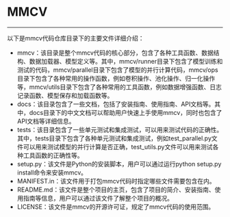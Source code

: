 # MMCV

---

以下是mmcv代码仓库目录下的主要文件详细介绍：

- mmcv：该目录是整个mmcv代码的核心部分，包含了各种工具函数、数据结构、数据加载器、模型定义等。其中，mmcv/runner目录下包含了模型训练和测试的代码，mmcv/parallel目录下包含了模型的并行计算代码，mmcv/ops目录下包含了各种常用的操作函数，例如卷积操作、池化操作、归一化操作等，mmcv/utils目录下包含了各种常用的工具函数，例如数据增强函数、日志记录函数、模型保存和加载函数等。
- docs：该目录包含了一些文档，包括了安装指南、使用指南、API文档等。其中，docs目录下的中文文档可以帮助用户快速上手使用mmcv，同时也包含了API文档等详细信息。
- tests：该目录包含了一些单元测试和集成测试，可以用来测试代码的正确性。其中，tests目录下包含了各种单元测试和集成测试，例如test_parallel.py文件可以用来测试模型的并行计算是否正确，test_utils.py文件可以用来测试各种工具函数的正确性等。
- setup.py：该文件是Python的安装脚本，用户可以通过运行python setup.py install命令来安装mmcv。
- MANIFEST.in：该文件用于打包mmcv代码时指定哪些文件需要包含在内。
- README.md：该文件是整个项目的主页，包含了项目的简介、安装指南、使用指南等信息，用户可以通过该文件了解整个项目的概况。
- LICENSE：该文件是mmcv的开源许可证，规定了mmcv代码的使用范围。

